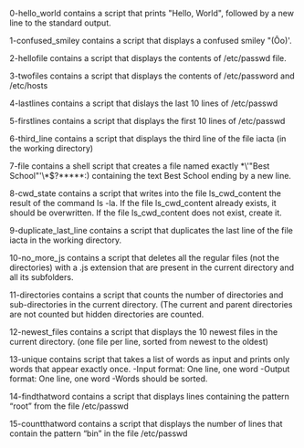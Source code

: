 0-hello_world contains a script that prints "Hello, World", followed by a new line to the standard output.

1-confused_smiley contains a script that displays a confused smiley "(Ôo)'.

2-hellofile contains a script that displays the contents of /etc/passwd file.

3-twofiles contains a script that displays the contents of /etc/password and /etc/hosts

4-lastlines contains a script that dislays the last 10 lines of /etc/passwd

5-firstlines contains a script that displays the first 10 lines of /etc/passwd

6-third_line contains a script that displays the third line of the file iacta (in the working directory)

7-file contains a shell script that creates a file named exactly \*\\'"Best School"\'\\*$\?\*\*\*\*\*:) containing the text Best School ending by a new line.

8-cwd_state contains a script that writes into the file ls_cwd_content the result of the command ls -la. If the file ls_cwd_content already exists, it should be overwritten. If the file ls_cwd_content does not exist, create it.

9-duplicate_last_line contains a script that duplicates the last line of the file iacta in the working directory.

10-no_more_js contains a script that deletes all the regular files (not the directories) with a .js extension that are present in the current directory and all its subfolders.

11-directories contains a script that counts the number of directories and sub-directories in the current directory. (The current and parent directories are not counted but hidden directories are counted.

12-newest_files contains a script that displays the 10 newest files in the current directory. (one file per line, sorted from newest to the oldest)

13-unique contains script that takes a list of words as input and prints only words that appear exactly once.
-Input format: One line, one word
-Output format: One line, one word
-Words should be sorted.

14-findthatword contains a script that displays lines containing the pattern “root” from the file /etc/passwd

15-countthatword contains a script that displays the number of lines that contain the pattern “bin” in the file /etc/passwd
